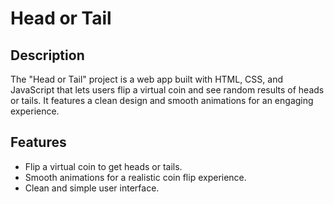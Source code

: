 # Head or Tail

## Description
The "Head or Tail" project is a web app built with HTML, CSS, and JavaScript that lets users flip a virtual coin and see random results of heads or tails. It features a clean design and smooth animations for an engaging experience.

## Features
- Flip a virtual coin to get heads or tails.
- Smooth animations for a realistic coin flip experience.
- Clean and simple user interface.

